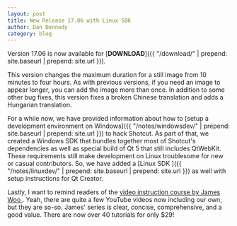 ```yaml
---
layout: post
title: New Release 17.06 with Linux SDK
author: Dan Dennedy
category: blog
---
```

Version 17.06 is now available for [**DOWNLOAD**]({{ "/download/" | prepend: site.baseurl | prepend: site.url }}).

This version changes the maximum duration for a still image from 10 minutes to
four hours. As with previous versions, if you need an image to appear longer,
you can add the image more than once. In addition to some other bug fixes, this
version fixes a broken Chinese translation and adds a Hungarian translation.

For a while now, we have provided information about how to [setup a development
environment on Windows]({{ "/notes/windowsdev/" | prepend: site.baseurl | prepend: site.url }})
to hack Shotcut. As part of that, we created a Windows SDK that bundles together
most of Shotcut's dependencies as well as special build of Qt 5 that still
includes QtWebKit. These requirements still make development on Linux
troublesome for new or casual contributors. So, we have added a [Linux SDK
]({{ "/notes/linuxdev/" | prepend: site.baseurl | prepend: site.url }})
as well with setup instructions for Qt Creator.

Lastly, I want to remind readers of the [video instruction course by James Woo
](https://courses.jameswoo.net/courses/video-editing-made-easy-with-shotcut-video-editor?affiliate=WrMMTH).
Yeah, there are quite a few YouTube videos now including our own, but they are
so-so. James' series is clear, concise, comprehensive, and a good value. There
are now over 40 tutorials for only $29!
